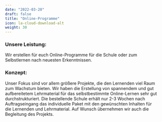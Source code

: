 ```yaml
---
date: "2022-03-20"
draft: false
title: "Online-Programme"
icon: la-cloud-download-alt
weight: 30
---
```


### Unsere Leistung: 
Wir erstellen für euch Online-Programme für die Schule oder zum Selbstlernen nach neuesten Erkenntnissen.

### Konzept: 
Unser Fokus sind vor allem größere Projekte, die den Lernenden viel Raum zum Wachstum bieten. Wir haben die Erstellung von spannendem und gut aufbereitetem Lehrmaterial für das selbstbestimmte Online-Lernen sehr gut durchstrukturiert. Die bestellende Schule erhält nur 2-3 Wochen nach Auftragseingang das individuelle Paket mit den gewünschten Inhalten für die Lernenden und Lehrmaterial. Auf Wunsch übernehmen wir auch die Begleitung des Projekts.